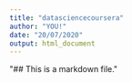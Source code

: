 ```yaml
---
title: "datasciencecoursera"
author: "YOU!"
date: "20/07/2020"
output: html_document
---
```

"## This is a markdown file."



